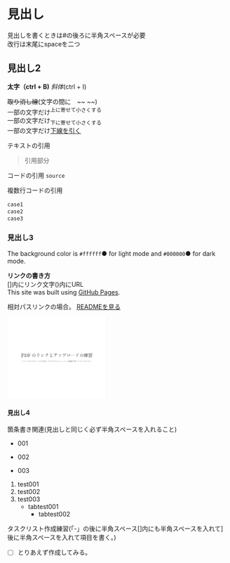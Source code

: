 # **見出し**  
見出しを書くときは#の後ろに半角スペースが必要  
改行は末尾にspaceを二つ  
## **見出し2**  
**太字（ctrl + B)**
_斜体_(ctrl + I)  

~~取り消し線~~(文字の間に　~~ ~~)  
一部の文字だけ<sup>上に寄せて小さくする</sup>  
一部の文字だけ<sub>下に寄せて小さくする</sub>  
一部の文字だけ<ins>下線を引く</ins>  

テキストの引用
>引用部分

コードの引用
`source`

複数行コードの引用
```
case1
case2
case3
```
### **見出し3**  
The background color is `#ffffff`● for light mode and `#000000`● for dark mode.  

**リンクの書き方**  
[]内にリンク文字()内にURL  
This site was built using [GitHub Pages](https://pages.github.com/).  

相対パスリンクの場合。
[READMEを見る](README.md)  

[<img src="pdf-link-img.png" width="45%">](/pdf-link-test.pdf)

#### 見出し4  
箇条書き関連(見出しと同じく必ず半角スペースを入れること)
- 001  
+ 002  
* 003
1. test001  
2. test002  
3. test003  
    - tabtest001  
      - tabtest002

タスクリスト作成練習(「-」の後に半角スペース[]内にも半角スペースを入れて]後に半角スペースを入れて項目を書く。)
- [ ] とりあえず作成してみる。
